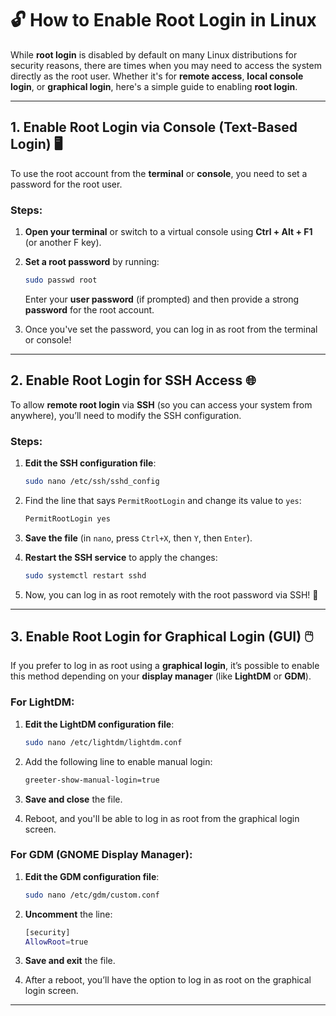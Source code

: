 # 🔓 **How to Enable Root Login in Linux**

While **root login** is disabled by default on many Linux distributions for security reasons, there are times when you may need to access the system directly as the root user. Whether it's for **remote access**, **local console login**, or **graphical login**, here's a simple guide to enabling **root login**.

---

## 1. **Enable Root Login via Console (Text-Based Login) 🖥️**

To use the root account from the **terminal** or **console**, you need to set a password for the root user.

### Steps:
1. **Open your terminal** or switch to a virtual console using **Ctrl + Alt + F1** (or another F key).
2. **Set a root password** by running:
   ```bash
   sudo passwd root
   ```
   Enter your **user password** (if prompted) and then provide a strong **password** for the root account.

3. Once you've set the password, you can log in as root from the terminal or console!

---

## 2. **Enable Root Login for SSH Access 🌐**

To allow **remote root login** via **SSH** (so you can access your system from anywhere), you’ll need to modify the SSH configuration.

### Steps:
1. **Edit the SSH configuration file**:
   ```bash
   sudo nano /etc/ssh/sshd_config
   ```

2. Find the line that says `PermitRootLogin` and change its value to `yes`:
   ```bash
   PermitRootLogin yes
   ```

3. **Save the file** (in `nano`, press `Ctrl+X`, then `Y`, then `Enter`).

4. **Restart the SSH service** to apply the changes:
   ```bash
   sudo systemctl restart sshd
   ```

5. Now, you can log in as root remotely with the root password via SSH! 🚀

---

## 3. **Enable Root Login for Graphical Login (GUI) 🖱️**

If you prefer to log in as root using a **graphical login**, it’s possible to enable this method depending on your **display manager** (like **LightDM** or **GDM**).

### For **LightDM**:
1. **Edit the LightDM configuration file**:
   ```bash
   sudo nano /etc/lightdm/lightdm.conf
   ```

2. Add the following line to enable manual login:
   ```bash
   greeter-show-manual-login=true
   ```

3. **Save and close** the file.

4. Reboot, and you'll be able to log in as root from the graphical login screen.

### For **GDM** (GNOME Display Manager):
1. **Edit the GDM configuration file**:
   ```bash
   sudo nano /etc/gdm/custom.conf
   ```

2. **Uncomment** the line:
   ```bash
   [security]
   AllowRoot=true
   ```

3. **Save and exit** the file.

4. After a reboot, you’ll have the option to log in as root on the graphical login screen.

---
